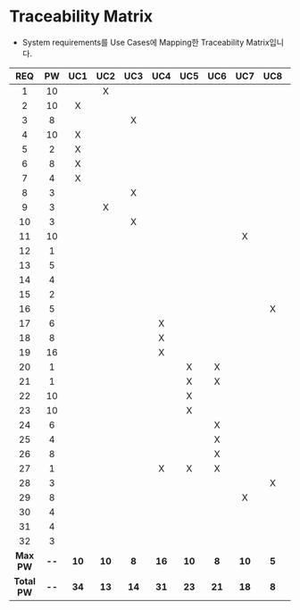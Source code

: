 # Traceability Matrix
- System requirements를 Use Cases에 Mapping한 Traceability Matrix입니다.

| **REQ** | **PW** | **UC1** | **UC2** | **UC3** | **UC4** | **UC5** | **UC6** | **UC7** | **UC8** | **UC9** | **UC10** |
|:--------:|:--------:|:--------:|:--------:|:--------:|:--------:|:--------:|:--------:|:--------:|:--------:|:--------:|:--------:|
| 1 | 10 | | X | | | | | | | | |
| 2 | 10 | X | | | | | | | | | |
| 3 | 8 | | | X | | | | | | | |
| 4 | 10 | X | | | | | | | | | |
| 5 | 2 | X | | | | | | | | | |
| 6 | 8 | X | | | | | | | | | |
| 7 | 4 | X | | | | | | | | | |
| 8 | 3 | | | X | | | | | | | |
| 9 | 3 | | X | | | | | | | | |
| 10 | 3 | | | X | | | | | | | |
| 11 | 10 | | | | | | | X | | | |
| 12 | 1 | | | | | | | | | | X |
| 13 | 5 | | | | | | | | | X | |
| 14 | 4 | | | | | | | | | X | |
| 15 | 2 | | | | | | | | | X | |
| 16 | 5 | | | | | | | | X | | |
| 17 | 6 | | | | X | | | | | | |
| 18 | 8 | | | | X | | | | | | |
| 19 | 16 | | | | X | | | | | | |
| 20 | 1 | | | | | X | X | | | | |
| 21 | 1 | | | | | X | X | | | | |
| 22 | 10 | | | | | X | | | | | |
| 23 | 10 | | | | | X | | | | | |
| 24 | 6 | | | | | | X | | | | |
| 25 | 4 | | | | | | X | | | | |
| 26 | 8 | | | | | | X | | | | |
| 27 | 1 | | | | X | X | X | | | | |
| 28 | 3 | | | | | | | | X | | |
| 29 | 8 | | | | | | | X | | | X |
| 30 | 4 | | | | | | | | | | X |
| 31 | 4 | | | | | | | | | | X |
| 32 | 3 | | | | | | | | | | X |
| **Max PW** | **--** | **10** | **10** | **8** | **16** | **10** | **8** | **10** | **5** | **5** | **8** |
| **Total PW** | **--** | **34** | **13** | **14** | **31** | **23** | **21** | **18** | **8** | **11** | **20** |
